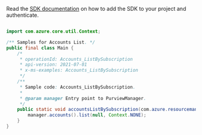 Read the [SDK documentation](https://github.com/Azure/azure-sdk-for-java/blob/azure-resourcemanager-purview_1.0.0-beta.1/sdk/purview/azure-resourcemanager-purview/README.md) on how to add the SDK to your project and authenticate.

```java

import com.azure.core.util.Context;

/** Samples for Accounts List. */
public final class Main {
    /*
     * operationId: Accounts_ListBySubscription
     * api-version: 2021-07-01
     * x-ms-examples: Accounts_ListBySubscription
     */
    /**
     * Sample code: Accounts_ListBySubscription.
     *
     * @param manager Entry point to PurviewManager.
     */
    public static void accountsListBySubscription(com.azure.resourcemanager.purview.PurviewManager manager) {
        manager.accounts().list(null, Context.NONE);
    }
}
```
